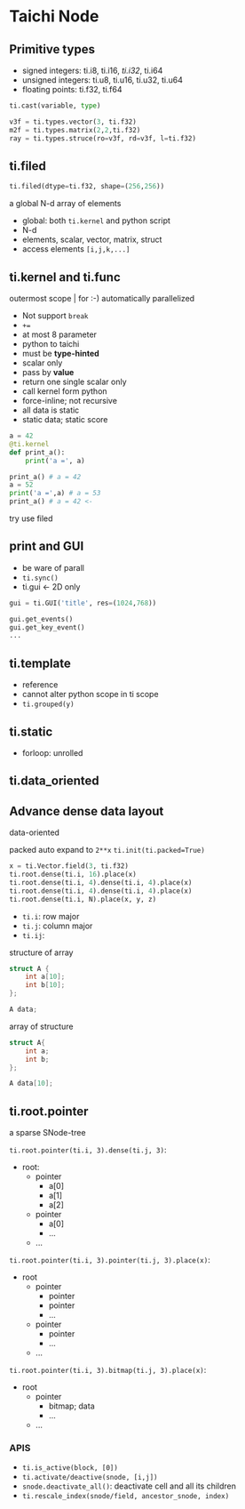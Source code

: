 # Taichi Node

## Primitive types

- signed integers: ti.i8, ti.i16, *ti.i32*, ti.i64
- unsigned integers: ti.u8, ti.u16, ti.u32, ti.u64
- floating points: ti.f32, ti.f64

```python
ti.cast(variable, type)

v3f = ti.types.vector(3, ti.f32)
m2f = ti.types.matrix(2,2,ti.f32)
ray = ti.types.struce(ro=v3f, rd=v3f, l=ti.f32)

```

## ti.filed

```python
ti.filed(dtype=ti.f32, shape=(256,256))
```

a global N-d array of elements
- global: both `ti.kernel` and python script
- N-d 
- elements, scalar, vector, matrix, struct
- access elements `[i,j,k,...]`

## ti.kernel and ti.func

outermost scope | for :-) 
automatically parallelized

- Not support `break`
- `+=`
- at most 8 parameter
- python to taichi
- must be **type-hinted**
- scalar only
- pass by **value**
- return one single scalar only
- call kernel form python
- force-inline; not recursive
- all data is static
- static data; static score

```python
a = 42
@ti.kernel
def print_a():
    print('a =', a)

print_a() # a = 42
a = 52
print('a =',a) # a = 53
print_a() # a = 42 <- 
```

try use filed

## print and GUI

- be ware of parall
- `ti.sync()`
- ti.gui <- 2D only

```python
gui = ti.GUI('title', res=(1024,768))

gui.get_events()
gui.get_key_event()
...
```

## ti.template

- reference 
- cannot alter python scope in ti scope
- `ti.grouped(y)`

## ti.static

- forloop: unrolled

## ti.data_oriented

## Advance dense data layout

data-oriented 

packed auto expand to `2**x`
`ti.init(ti.packed=True)`

```python
x = ti.Vector.field(3, ti.f32)
ti.root.dense(ti.i, 16).place(x)
ti.root.dense(ti.i, 4).dense(ti.i, 4).place(x)
ti.root.dense(ti.i, 4).dense(ti.i, 4).place(x)
ti.root.dense(ti.i, N).place(x, y, z)
```

- `ti.i`: row major
- `ti.j`: column major
- `ti.ij`: 

structure of array 
```c
struct A {
    int a[10];
    int b[10];
};

A data;
```

array of structure
```c
struct A{
    int a;
    int b;
};

A data[10];
```

## ti.root.pointer

a sparse SNode-tree

`ti.root.pointer(ti.i, 3).dense(ti.j, 3)`:
- root:
  - pointer
    - a[0]
    - a[1]
    - a[2]
  - pointer
    - a[0]
    - ...
  - ...

`ti.root.pointer(ti.i, 3).pointer(ti.j, 3).place(x)`:
- root
  - pointer
    - pointer
    - pointer
    - ...
  - pointer
    - pointer
    - ...
  - ...


`ti.root.pointer(ti.i, 3).bitmap(ti.j, 3).place(x)`:
- root
  - pointer
    - bitmap; data
    - ...
  - ...

### APIS

- `ti.is_active(block, [0])`
- `ti.activate/deactive(snode, [i,j])`
- `snode.deactivate_all()`: deactivate cell and all its children
- `ti.rescale_index(snode/field, ancestor_snode, index)`